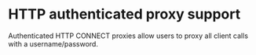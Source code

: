 # HTTP authenticated proxy support

Authenticated HTTP CONNECT proxies allow users to proxy all client calls with a username/password.